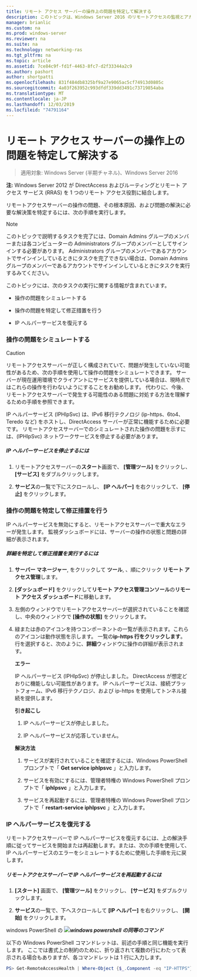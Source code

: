 ```yaml
---
title: リモート アクセス サーバーの操作上の問題を特定して解決する
description: このトピックは、Windows Server 2016 のリモートアクセスの監視とアカウンティングに関するガイドの一部です。
manager: brianlic
ms.custom: na
ms.prod: windows-server
ms.reviewer: na
ms.suite: na
ms.technology: networking-ras
ms.tgt_pltfrm: na
ms.topic: article
ms.assetid: 7ce84c9f-fd1f-4463-8fc7-d2f33344a2c9
ms.author: pashort
author: shortpatti
ms.openlocfilehash: 831f484db8325bf9a27e9065ac5cf74913d0805c
ms.sourcegitcommit: 4a03f263952c993dfdf339dd3491c73719854aba
ms.translationtype: MT
ms.contentlocale: ja-JP
ms.lasthandoff: 12/03/2019
ms.locfileid: "74791164"
---
```

# <a name="identify-and-resolve-remote-access-server-operations-problems"></a>リモート アクセス サーバーの操作上の問題を特定して解決する

>適用対象: Windows Server (半期チャネル)、Windows Server 2016

**注:** Windows Server 2012 が DirectAccess およびルーティングとリモート アクセス サービス (RRAS) を 1 つのリモート アクセス役割に結合します。  
  
リモートアクセスサーバーの操作の問題、その根本原因、および問題の解決に必要な解決策を特定するには、次の手順を実行します。  
  
> [!NOTE]  
> このトピックで説明するタスクを完了には、Domain Admins グループのメンバーまたは各コンピューターの Administrators グループのメンバーとしてサインインする必要があります。 Administrators グループのメンバーであるアカウントでサインインしているときにタスクを完了できない場合は、Domain Admins グループのメンバーであるアカウントでサインインしているときにタスクを実行するみてください。  
  
このトピックには、次のタスクの実行に関する情報が含まれています。  
  
- 操作の問題をシミュレートする  
  
- 操作の問題を特定して修正措置を行う  
  
- IP ヘルパーサービスを復元する  
  
### <a name="BKMK_Simulate"></a>操作の問題をシミュレートする  
  
> [!CAUTION]  
> リモートアクセスサーバーが正しく構成されていて、問題が発生していない可能性があるため、次の手順を使用して操作の問題をシミュレートできます。 サーバーが現在運用環境でクライアントにサービスを提供している場合は、現時点ではこれらの操作を行わないようにすることをお勧めします。 代わりに、今後、リモートアクセスサーバーで発生する可能性のある問題に対処する方法を理解するための手順を参照できます。  
  
IP ヘルパーサービス (IPHlpSvc) は、IPv6 移行テクノロジ (ip-https、6to4、Teredo など) をホストし、DirectAccess サーバーが正常に機能するために必要です。 リモートアクセスサーバーでのシミュレートされた操作の問題を示すには、(IPHlpSvc) ネットワークサービスを停止する必要があります。  
  
##### <a name="to-stop-the-ip-helper-service"></a>IP ヘルパーサービスを停止するには  
  
1.  リモートアクセスサーバーの**スタート**画面で、 **[管理ツール]** をクリックし、 **[サービス]** をダブルクリックします。  
  
2.  **サービス**の一覧で下にスクロールし、 **[IP ヘルパー]** を右クリックして、 **[停止]** をクリックします。  
  
### <a name="BKMK_Identify"></a>操作の問題を特定して修正措置を行う  
IP ヘルパーサービスを無効にすると、リモートアクセスサーバーで重大なエラーが発生します。 監視ダッシュボードには、サーバーの操作の状態と問題の詳細が表示されます。  
  
##### <a name="to-identify-the-details-and-take-corrective-action"></a>詳細を特定して修正措置を実行するには  
  
1.  **サーバー マネージャー**, をクリックして **ツール**, 、順にクリック **リモート アクセス管理**します。  
  
2.  **[ダッシュボード]** をクリックして**リモート アクセス管理コンソール**の**リモート アクセス ダッシュボード**に移動します。  
  
3.  左側のウィンドウでリモートアクセスサーバーが選択されていることを確認し、中央のウィンドウで **[操作の状態]** をクリックします。  
  
4.  緑または赤のアイコンを持つコンポーネントの一覧が表示されます。これらのアイコンは動作状態を示します。 一覧の**ip-https 行をクリックします**。 行を選択すると、次のように、**詳細**ウィンドウに操作の詳細が表示されます。  
  
    **エラー**  
  
    IP ヘルパーサービス (IPHlpSvc) が停止しました。 DirectAccess が想定どおりに機能しない可能性があります。 IP ヘルパーサービスは、接続プラットフォーム、IPv6 移行テクノロジ、および ip-https を使用してトンネル接続を提供します。  
  
    **引き起こし**  
  
    1.  IP ヘルパーサービスが停止しました。  
  
    2.  IP ヘルパーサービスが応答していません。  
  
    **解決方法**  
  
    1.  サービスが実行されていることを確認するには、Windows PowerShell プロンプトで「 **Get service iphlpsvc** 」と入力します。  
  
    2.  サービスを有効にするには、管理者特権の Windows PowerShell プロンプトで「 **iphlpsvc** 」と入力します。  
  
    3.  サービスを再起動するには、管理者特権の Windows PowerShell プロンプトで「 **restart-service iphlpsvc** 」と入力します。  
  
### <a name="BKMK_Restart"></a>IP ヘルパーサービスを復元する  
リモートアクセスサーバーで IP ヘルパーサービスを復元するには、上の解決手順に従ってサービスを開始または再起動します。または、次の手順を使用して、IP ヘルパーサービスのエラーをシミュレートするために使用した手順を元に戻します。  
  
##### <a name="to-restart-the-ip-helper-service-on-the-remote-access-server"></a>リモートアクセスサーバーで IP ヘルパーサービスを再起動するには  
  
1.  **[スタート]** 画面で、 **[管理ツール]** をクリックし、 **[サービス]** をダブルクリックします。  
  
2.  **サービス**の一覧で、下へスクロールして **[IP ヘルパー]** を右クリックし、 **[開始]** をクリックします。  
  
windows PowerShell の ![](../../../media/Identify-and-resolve-Remote-Access-server-operations-problems/PowerShellLogoSmall.gif)***<em>windows powershell の同等のコマンド</em>***  
  
以下の Windows PowerShell コマンドレットは、前述の手順と同じ機能を実行します。 ここでは書式上の制約のために、折り返されて複数の行にわたって表示される場合もありますが、各コマンドレットは 1 行に入力します。  
  
```PowerShell
PS> Get-RemoteAccessHealth | Where-Object {$_.Component -eq "IP-HTTPS"} | Format-List -Property *  
```
